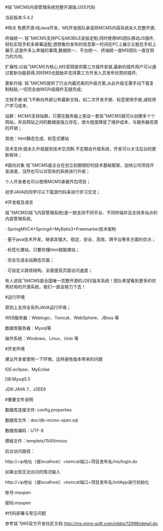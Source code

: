 #铭飞MCMS内容管理系统完整开源版J2EE代码

当前版本:5.4.2

#特点
免费开源:纯Java开发，MS开发团队承诺将MCMS内容系统永久完整开源;

终端统一: 铭飞MCMS支持PC与MOBILE皮肤定制,同时使用MS团队移动JS插件,轻松实现手机多屏幕适配,想想看你发布的信息第一时间在PC上展示又能在手机上展示,这是件多么幸福的事情,数据统一、平台统一、终端统一是MS团队一直在努力的方向;

扩展性:以铭飞MCMS为核心,MS官网提供第三方插件安装,最新的插件用户可以通过更新功能获得,同时MS也鼓励并支持第三方开发人员发布优质的插件;

更新升级: 铭飞MCMS提供了行业内最完美的升级方案,从此升级无需手动下载复制粘贴,一切完全由MS升级插件无缝完成;

文档手册:铭飞不断向外部公布最新文档，如二次开发手册、标签使用手册,减轻用户学习成本;

站群：MCMS支持站群，只需在服务器上架设一套铭飞MCMS就可以创建多个个网站，并且网站之间的数据是独立存在，很大程度降低了维护成本，与服务器资源的开销；

其他：html静态生成、标签式建站

技术支持:提永久升级服务技术交流群,不定期会升级系统，开发可以关注后台的更新板块；


#面向对象
铭飞MCMS是企业在创立初期很好的技术基础框架，加快公司项目开发进度，当然也可以对现有的系统进行升级；

个人开发者也可以使用MCMS承接外包项目；

初学JAVA的同学可以下载源代码来进行学习交流；


#开发框及语言

铭飞MCMS(铭飞内容管理系统)是一款支持不同平台、不同终端并且支持多站点的内容管理系统，

· SpringMVC4+Spring4+MyBatis3+Freemarker技术架构

· 基于java技术开发，继承其强大、稳定、安全、高效、跨平台等多方面的优点；

· 标签化建站，只要你懂html就能建站；

· 完全生成全站静态页面；

· 可自定义路径结构，全面提高页面访问速度；

有人说铭飞MCMS是全国唯一完整开源的J2EE版本系统！团队希望看到更多的优秀好用的开源系统，我们一直会努力下去！


#运行环境

原则上支持全系列JAVA运行环境；

WEB服务器：Weblogic、Tomcat、WebSphere、JBoss 等

数据库服务器：Mysql等

操作系统：Windows、Linux、Unix 等


#开发环境

建议开发者使用一下环境，这样避免版本带来的问题

IDE:eclipse、MyEclise

DB:Mysql5.5

JDK:JAVA 7、J2EE6


#重要文件说明

数据库连接文件: config.properties

数据库文件：doc/db-mcms-open.sql

数据库编码：UTF-8

模板文件：templets/1549/mooc

后台访问路径：

http://+ip地址（或localhost）+tomcat端口+项目发布名/ms/login.do

如果出现无法访问的情况输入

http://+ip地址（或localhost）+tomcat端口+项目发布名/initApp进行初始化

账号:msopen

密码:msopen


#代码部署与常见问题

参考铭飞MS官方开发社区文档 http://ms.ming-soft.com/mbbs/12998/detail.do

